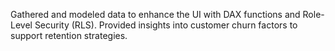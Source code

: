 Gathered and modeled data to enhance the UI with DAX functions and Role-Level Security (RLS).
Provided insights into customer churn factors to support retention strategies.
